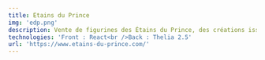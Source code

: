 ```yaml
---
title: Etains du Prince
img: 'edp.png'
description: Vente de figurines des Étains du Prince, des créations issues d'une longue phase de recherche et de documentation
technologies: 'Front : React<br />Back : Thelia 2.5'
url: 'https://www.etains-du-prince.com/'
---
```

